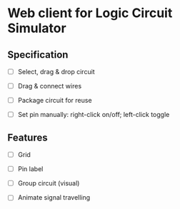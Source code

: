 # Web client for Logic Circuit Simulator

## Specification

- [ ] Select, drag & drop circuit

- [ ] Drag & connect wires

- [ ] Package circuit for reuse

- [ ] Set pin manually: right-click on/off; left-click toggle

## Features

- [ ] Grid

- [ ] Pin label

- [ ] Group circuit (visual)

- [ ] Animate signal travelling

